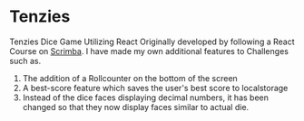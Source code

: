 # Tenzies
 Tenzies Dice Game Utilizing React
 Originally developed by following a React Course on [Scrimba](https://www.scrimba.com).
 I have made my own additional features to Challenges such as.
 1. The addition of a Rollcounter on the bottom of the screen
 2. A best-score feature which saves the user's best score to localstorage
 3. Instead of the dice faces displaying decimal numbers, it has been changed so that they now display faces similar to actual die.
